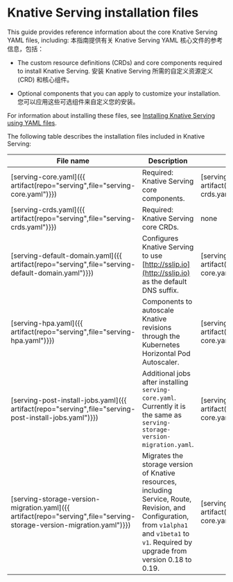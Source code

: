 # Knative Serving installation files

This guide provides reference information about the core Knative Serving YAML files, including:
本指南提供有关 Knative Serving YAML 核心文件的参考信息，包括：

- The custom resource definitions (CRDs) and core components required to install Knative Serving.
  安装 Knative Serving 所需的自定义资源定义 (CRD) 和核心组件。

- Optional components that you can apply to customize your installation.
  您可以应用这些可选组件来自定义您的安装。

For information about installing these files, see [Installing Knative Serving using YAML files](install-serving-with-yaml.md).

The following table describes the installation files included in Knative Serving:

| File name | Description | Dependencies|
| --- | --- | --- |
| [serving-core.yaml]({{ artifact(repo="serving",file="serving-core.yaml")}}) | Required: Knative Serving core components. | [serving-crds.yaml]({{ artifact(repo="serving",file="serving-crds.yaml")}}) |
| [serving-crds.yaml]({{ artifact(repo="serving",file="serving-crds.yaml")}}) | Required: Knative Serving core CRDs. | none |
| [serving-default-domain.yaml]({{ artifact(repo="serving",file="serving-default-domain.yaml")}}) | Configures Knative Serving to use [http://sslip.io](http://sslip.io) as the default DNS suffix. | [serving-core.yaml]({{ artifact(repo="serving",file="serving-core.yaml")}}) |
| [serving-hpa.yaml]({{ artifact(repo="serving",file="serving-hpa.yaml")}}) | Components to autoscale Knative revisions through the Kubernetes Horizontal Pod Autoscaler. | [serving-core.yaml]({{ artifact(repo="serving",file="serving-core.yaml")}}) |
| [serving-post-install-jobs.yaml]({{ artifact(repo="serving",file="serving-post-install-jobs.yaml")}}) | Additional jobs after installing `serving-core.yaml`. Currently it is the same as `serving-storage-version-migration.yaml`. | [serving-core.yaml]({{ artifact(repo="serving",file="serving-core.yaml")}}) |
| [serving-storage-version-migration.yaml]({{ artifact(repo="serving",file="serving-storage-version-migration.yaml")}}) | Migrates the storage version of Knative resources, including Service, Route, Revision, and Configuration, from `v1alpha1` and `v1beta1` to `v1`. Required by upgrade from version 0.18 to 0.19. | [serving-core.yaml]({{ artifact(repo="serving",file="serving-core.yaml")}}) |
